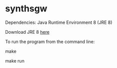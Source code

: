 # synthsgw
Dependencies: Java Runtime Environment 8 (JRE 8)

Download JRE 8 [here](http://www.oracle.com/technetwork/java/javase/downloads/jre8-downloads-2133155.html)

To run the program from the command line:

  make
  
  make run
